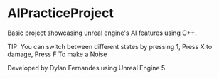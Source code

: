 # AIPracticeProject

Basic project showcasing unreal engine's AI features using C++. 

TIP: You can switch between different states by pressing 1, 
Press X to damage, Press F To make a Noise

Developed by Dylan Fernandes using Unreal Engine 5 
